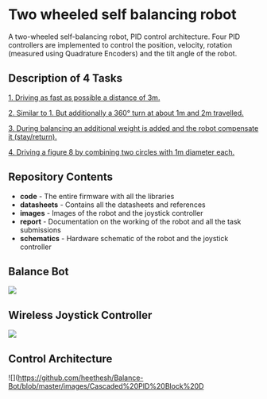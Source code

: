 # Two wheeled self balancing robot

A two-wheeled self-balancing robot, PID control architecture. Four PID controllers are implemented to control the position, velocity, rotation (measured using Quadrature Encoders) and the tilt angle of the robot. 

## Description of 4 Tasks 
[1. Driving as fast as possible a distance of 3m.](https://youtu.be/GVCfIpjXQpA)

[2. Similar to 1. But additionally a 360° turn at about 1m and 2m travelled.](https://youtu.be/I-p1T8EGFV4)

[3. During balancing an additional weight is added and the robot compensate it (stay/return).](https://youtu.be/bfeMjUOOEl0)

[4. Driving a figure 8 by combining two circles with 1m diameter each.](https://youtu.be/K3pilkZ1mBU)

## Repository Contents
- **code** - The entire firmware with all the libraries
- **datasheets** - Contains all the datasheets and references
- **images** - Images of the robot and the joystick controller
- **report** - Documentation on the working of the robot and all the task submissions
- **schematics** - Hardware schematic of the robot and the joystick controller

## Balance Bot
![](https://github.com/heethesh/Balance-Bot/blob/master/images/Balance%20Bot%20Components.jpg)

## Wireless Joystick Controller
![](https://github.com/heethesh/Balance-Bot/blob/master/images/Wireless%20Joystick%20Controller.jpg)

## Control Architecture
![](https://github.com/heethesh/Balance-Bot/blob/master/images/Cascaded%20PID%20Block%20D
